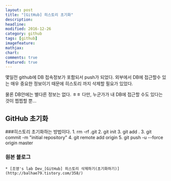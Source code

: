 ```yaml
---
layout: post
title: "[GitHub] 히스토리 초기화"
description: 
headline: 
modified: 2016-12-26
category: github
tags: [github]
imagefeature: 
mathjax: 
chart: 
comments: true
featured: true
---
```

몇일전 github에 DB 접속정보가 포함되서 push가 되었다. 외부에서 DB에 접근할수 있는 매우 중요한 정보이기 때문에 히스토리 까지 삭제할 필요가 있었다. 
 
물론 DB안에는 별다른 정보는 없다. ㅎㅎ 다만, 누군가가 내 DB에 접근할 수도 있다는 것이 찝찝할 뿐...
 ## GitHub 초기화
 ###히스토리 초기화하는 방법이다. 
    1. rm -rf .git
    2. git init
    3. git add .
    3. git commit -m "initial repository"
    4. git remote add origin <github-url>
    5. git push -u --force origin master
  ### 원본 블로그
    * [조영's lab Dev_[GitHub] 히스토리 삭제하기(초기화하기)](http://balhae79.tistory.com/358/)